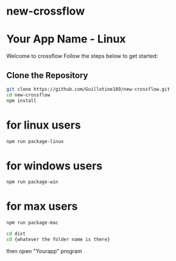 # new-crossflow

# Your App Name - Linux

Welcome to crossflow
Follow the steps below to get started:

## Clone the Repository

```bash
git clone https://github.com/Guillotine189/new-crossflow.git
cd new-crossflow
npm install
```

# for linux users
```bash
npm run package-linux
```

# for windows users
```bash
npm run package-win
```
# for max users
```bash
npm run package-mac
```
```bash
cd dist
cd {whatever the folder name is there}
```

then open "Yourapp" program
